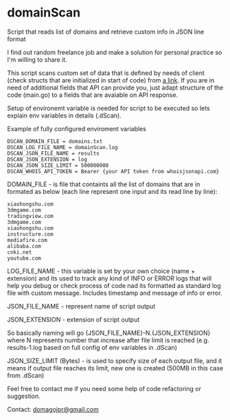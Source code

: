 # domainScan
Script that reads list of domains and retrieve custom info in JSON line format


I find out random freelance job and make a solution for personal practice so I'm 
willing to share it. 

This script scans custom set of data that is defined by needs of client (check structs
that are initialized in start of code) from [a link](https://whoisjsonapi.com/).
If you are in need of additional fields that API can provide you, just adapt structure
of the code (main.go) to a fields that are avaiable on API response. 

Setup of environemt variable is needed for script to be executed so lets explain env 
variables in details (.dScan).

Example of fully configured enviroment variables
```
DSCAN_DOMAIN_FILE = domains.txt
DSCAN_LOG_FILE_NAME = domainScan.log
DSCAN_JSON_FILE_NAME = results
DSCAN_JSON_EXTENSION = log
DSCAN_JSON_SIZE_LIMIT = 500000000
DSCAN_WHOIS_API_TOKEN = Bearer {your API token from whoisjsonapi.com}
```

DOMAIN_FILE - is file that containts all the list of domains that are in formated as below
(each line represent one input and its read line by line):
```
xiaohongshu.com
3dmgame.com
tradingview.com
3dmgame.com
xiaohongshu.com
instructure.com
mediafire.com
alibaba.com
cnki.net
youtube.com
```

LOG_FILE_NAME - this variable is set by your own choice (name + extension) and its
used to track any kind of INFO or ERROR logs that will help you debug or check 
process of code nad its formatted as standard log file with custom message.
Includes timestamp and message of info or error.

JSON_FILE_NAME - represent name of script output

JSON_EXTENSION - extension of script output 

So basically naming will go {JSON_FILE_NAME}-N.{JSON_EXTENSION} where N represents number
that increase after file limit is reached (e.g. results-1.log based on full config of env
variables in .dScan)

JSON_SIZE_LIMIT (Bytes) - is used to specify size of each output file, and it means if
output file reaches its limit, new one is created (500MB in this case from .dScan)

Feel free to contact me if you need some help of code refactoring or suggestion.

Contact: domagojpr@gmail.com

